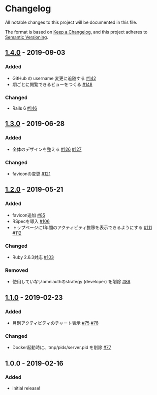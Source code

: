 # Changelog
All notable changes to this project will be documented in this file.

The format is based on [Keep a Changelog](https://keepachangelog.com/en/1.0.0/),
and this project adheres to [Semantic Versioning](https://semver.org/spec/v2.0.0.html).

## [1.4.0] - 2019-09-03
### Added
- GitHub の username 変更に追随する [#142](https://github.com/sokusekiya/sokuseki/pull/142)
- 期ごとに閲覧できるビューをつくる [#148](https://github.com/sokusekiya/sokuseki/pull/148)

### Changed
- Rails 6 [#146](https://github.com/sokusekiya/sokuseki/pull/146)

## [1.3.0] - 2019-06-28

### Added
- 全体のデザインを整える [#126](https://github.com/june29/sokuseki/pull/126) [#127](https://github.com/june29/sokuseki/pull/127)

### Changed
- faviconの変更 [#121](https://github.com/june29/sokuseki/pull/121)

## [1.2.0] - 2019-05-21
### Added
- favicon追加 [#85](https://github.com/june29/sokuseki/pull/85)
- RSpecを導入 [#106](https://github.com/june29/sokuseki/pull/106)
- トップページに1年間のアクティビティ推移を表示できるようにする [#111](https://github.com/june29/sokuseki/pull/111) [#112](https://github.com/june29/sokuseki/pull/112)

### Changed
- Ruby 2.6.3対応 [#103](https://github.com/june29/sokuseki/pull/103)

### Removed
- 使用していないomniauthのstrategy (developer) を削除 [#88](https://github.com/june29/sokuseki/pull/88)

## [1.1.0] - 2019-02-23

### Added
- 月別アクティビティのチャート表示 [#75](https://github.com/june29/sokuseki/pull/75) [#78](https://github.com/june29/sokuseki/pull/78)

### Changed
- Docker起動時に、tmp/pids/server.pid を削除 [#77](https://github.com/june29/sokuseki/pull/77)

## 1.0.0 - 2019-02-16
### Added
- initial release!

[Unreleased]: https://github.com/june29/sokuseki/compare/v1.4.0...HEAD
[1.4.0]: https://github.com/june29/sokuseki/compare/v1.3.0...v1.4.0
[1.3.0]: https://github.com/june29/sokuseki/compare/v1.2.0...v1.3.0
[1.2.0]: https://github.com/june29/sokuseki/compare/v1.1.0...v1.2.0
[1.1.0]: https://github.com/june29/sokuseki/compare/v1.0.0...v1.1.0
